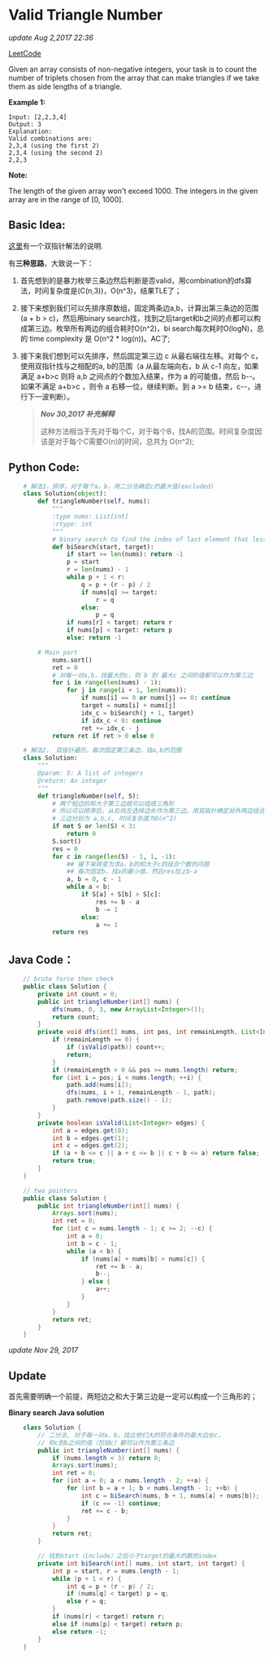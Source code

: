 # Valid Triangle Number

_update Aug 2,2017 22:36_

[LeetCode](https://leetcode.com/problems/valid-triangle-number/description/)

Given an array consists of non-negative integers, your task is to count the number of triplets chosen from the array that can make triangles if we take them as side lengths of a triangle.

**Example 1:**

```text
Input: [2,2,3,4]
Output: 3
Explanation:
Valid combinations are: 
2,3,4 (using the first 2)
2,3,4 (using the second 2)
2,2,3
```

**Note:**

The length of the given array won't exceed 1000. The integers in the given array are in the range of \[0, 1000\].

## Basic Idea:

[这里](http://fisherlei.blogspot.com/2017/07/leetcode-valid-triangle-number-solution.html)有一个双指针解法的说明.

有**三种思路**，大致说一下：

1. 首先想到的是暴力枚举三条边然后判断是否valid，用combination的dfs算法，时间复杂度是\(C\(n,3\)\)，O\(n^3\)，结果TLE了；
2. 接下来想到我们可以先排序原数组，固定两条边a,b，计算出第三条边的范围\(a + b &gt; c\)，然后用binary search找，找到之后target和b之间的点都可以构成第三边。枚举所有两边的组合耗时O\(n^2\)，bi search每次耗时O\(logN\)，总的 time complexity 是 O\(n^2 \* log\(n\)\)。AC了;
3. 接下来我们想到可以先排序，然后固定第三边 c 从最右端往左移。对每个 c，使用双指针找与之相配的a, b的范围（a 从最左端向右，b 从 c-1 向左，如果满足 a+b&gt;c 则将 a,b 之间点的个数加入结果，作为 a 的可能值，然后 b--。如果不满足 a+b&gt;c ，则令 a 右移一位，继续判断。到 a &gt;= b 结束，c--，进行下一波判断）。

   > _**Nov 30,2017 补充解释**_
   >
   > 这种方法相当于先对于每个C，对于每个B，找A的范围。时间复杂度因该是对于每个C需要O\(n\)的时间，总共为 O\(n^2\);

## Python Code:

```python
    # 解法1，排序，对于每个a，b，用二分法确定c的最大值(excluded)
    class Solution(object):
        def triangleNumber(self, nums):
            """
            :type nums: List[int]
            :rtype: int
            """
            # binary search to find the index of last element that less than target
            def biSearch(start, target):
                if start >= len(nums): return -1
                p = start
                r = len(nums) - 1
                while p + 1 < r:
                    q = p + (r - p) / 2
                    if nums[q] >= target:
                        r = q
                    else:
                        p = q
                if nums[r] < target: return r
                if nums[p] < target: return p
                else: return -1

        # Main part
            nums.sort()
            ret = 0
            # 对每一对a,b，找最大的c，则 b 到 最大c 之间的值都可以作为第三边
            for i in range(len(nums) - 1):
                for j in range(i + 1, len(nums)):
                    if nums[i] == 0 or nums[j] == 0: continue
                    target = nums[i] + nums[j]
                    idx_c = biSearch(j + 1, target)
                    if idx_c < 0: continue
                    ret += idx_c - j 
            return ret if ret > 0 else 0
```

```python
    # 解法2， 双指针遍历，每次固定第三条边，找a,b的范围
    class Solution:
        """
        @param: S: A list of integers
        @return: An integer
        """
        def triangleNumber(self, S):
            # 两个短边的和大于第三边就可以组成三角形
            # 所以可以排序后，从右向左选择边长作为第三边，用双指针确定另外两边组合数量
            # 三边分别为 a,b,c, 时间复杂度为O(n^2)
            if not S or len(S) < 3:
                return 0
            S.sort()
            res = 0
            for c in range(len(S) - 1, 1, -1):
                ## 接下来转变为求a，b的和大于c的组合个数的问题
                ## 每次固定b，找a的最小值，然后res加上b-a
                a, b = 0, c - 1
                while a < b:
                    if S[a] + S[b] > S[c]:
                        res += b - a
                        b -= 1
                    else:
                        a += 1
            return res
```

## Java Code：

```java
    // brute force then check
    public class Solution {
        private int count = 0;
        public int triangleNumber(int[] nums) {
            dfs(nums, 0, 3, new ArrayList<Integer>());
            return count;
        }
        private void dfs(int[] nums, int pos, int remainLength, List<Integer> path) {
            if (remainLength == 0) {
                if (isValid(path)) count++;
                return;
            }
            if (remainLength > 0 && pos >= nums.length) return;
            for (int i = pos; i < nums.length; ++i) {
                path.add(nums[i]);
                dfs(nums, i + 1, remainLength - 1, path);
                path.remove(path.size() - 1);
            }
        }
        private boolean isValid(List<Integer> edges) {
            int a = edges.get(0);
            int b = edges.get(1);
            int c = edges.get(2);
            if (a + b <= c || a + c <= b || c + b <= a) return false;
            return true;
        }
    }
```

```java
    // two pointers
    public class Solution {
        public int triangleNumber(int[] nums) {
            Arrays.sort(nums);
            int ret = 0;
            for (int c = nums.length - 1; c >= 2; --c) {
                int a = 0;
                int b = c - 1;
                while (a < b) {
                    if (nums[a] + nums[b] > nums[c]) {
                        ret += b - a;
                        b--;
                    } else {
                        a++;
                    }
                }
            }
            return ret;
        }
    }
```

_update Nov 29, 2017_

## Update

首先需要明确一个前提，两短边之和大于第三边是一定可以构成一个三角形的；

**Binary search Java solution**

```java
    class Solution {
        // 二分法, 对于每一对a，b，找比他们大的符合条件的最大边长c，
        // 则c到b之间的值（包括c）都可以作为第三条边
        public int triangleNumber(int[] nums) {
            if (nums.length < 3) return 0;
            Arrays.sort(nums);
            int ret = 0;
            for (int a = 0; a < nums.length - 2; ++a) {
                for (int b = a + 1; b < nums.length - 1; ++b) {
                    int c = biSearch(nums, b + 1, nums[a] + nums[b]);
                    if (c == -1) continue;
                    ret += c - b;
                }
            }
            return ret;
        }

        // 找到start（include）之后小于target的最大的数的index
        private int biSearch(int[] nums, int start, int target) {
            int p = start, r = nums.length - 1;
            while (p + 1 < r) {
                int q = p + (r - p) / 2;
                if (nums[q] < target) p = q;
                else r = q;
            }
            if (nums[r] < target) return r;
            else if (nums[p] < target) return p;
            else return -1;
        }
    }
```

